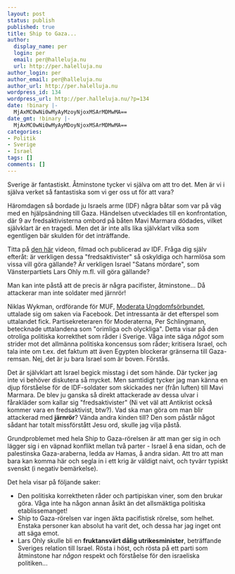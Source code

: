 ```yaml
---
layout: post
status: publish
published: true
title: Ship to Gaza...
author:
  display_name: per
  login: per
  email: per@halleluja.nu
  url: http://per.halelluja.nu
author_login: per
author_email: per@halleluja.nu
author_url: http://per.halelluja.nu
wordpress_id: 134
wordpress_url: http://per.halleluja.nu/?p=134
date: !binary |-
  MjAxMC0wNi0wMyAyMzoyNjoxMSArMDMwMA==
date_gmt: !binary |-
  MjAxMC0wNi0wMyAyMDoyNjoxMSArMDMwMA==
categories:
- Politik
- Sverige
- Israel
tags: []
comments: []
---
```

<p>Sverige är fantastiskt. Åtminstone tycker vi själva om att tro det. Men är vi i själva verket så fantastiska som vi ger oss ut för att vara?</p>
<p>Häromdagen så bordade ju Israels arme (IDF) några båtar som var på väg med en hjälpsändning till Gaza. Händelsen utvecklades till en konfrontation, där 9 av fredsaktivisterna ombord på båten Mavi Marmara dödades, vilket självklart är en tragedi. Men det är inte alls lika självklart vilka som egentligen bär skulden för det inträffande.</p>

<p>Titta på <a href="http://www.youtube.com/user/idfnadesk#p/a/D367B77C57326D3E/2/gYjkLUcbJWo">den här</a> videon, filmad och publicerad av IDF. Fråga dig själv efteråt: är verkligen dessa "fredsaktivister" så oskyldiga och harmlösa som vissa vill göra gällande? Är verkligen Israel "Satans mördare", som Vänsterpartiets Lars Ohly m.fl. vill göra gällande?</p>
<p>Man kan inte påstå att de precis är några pacifister, åtminstone... Då attackerar man inte soldater med järnrör!</p>
<p>Niklas Wykman, ordförande för MUF, <a href="http://www.svd.se/nyheter/inrikes/muf-ordforanden-ship-to-gaza-ar-nyttiga-idioter_4792973.svd">Moderata Ungdomfsörbundet</a>,  uttalade sig om saken via Facebook. Det intressanta är det efterspel som uttalandet fick. Partisekreteraren för Moderaterna, Per Schlingmann, betecknade uttalandena som "orimliga och olyckliga". Detta visar på den otroliga politiska korrekthet som råder i Sverige. Våga inte säga <em>något</em> som strider mot det allmänna politiska koncensus som råder; kritisera Israel, och tala inte om t.ex. det faktum att även Egypten blockerar gränserna till Gaza-remsan. Nej, det är ju bara Israel som är boven. Förstås.</p>
<p>Det är självklart att Israel begick misstag i det som hände. Där tycker jag inte vi behöver diskutera så mycket. Men samtidigt tycker jag man känna en djup förståelse för de IDF-soldater som skickades ner (från luften) till Mavi Marmara. De blev ju ganska så direkt attackerade av dessa ulvar i fårakläder som kallar sig "fredsaktivister" (Ni vet väl att Antikrist också kommer vara en fredsaktivist, btw?). Vad ska man göra om man blir attackerad med <strong>järnrör</strong>? Vända andra kinden till? Den som påstår något sådant har totalt missförstått Jesu ord, skulle jag vilja påstå.</p>
<p>Grundproblemet med hela Ship to Gaza-rörelsen är att man ger sig in och lägger sig i en väpnad konflikt mellan två parter - Israel å ena sidan, och de palestinska Gaza-araberna, ledda av Hamas, å andra sidan. Att tro att man bara kan komma här och segla in i ett krig är väldigt naivt, och tyvärr typiskt svenskt (i negativ bemärkelse).</p>
<p>Det hela visar på följande saker:</p>
<ul>
<li>Den politiska korrektheten råder och partipiskan viner, som den brukar göra. Våga inte ha någon annan åsikt än det allsmäktiga politiska etablissemanget!</li>
<li>Ship to Gaza-rörelsen var ingen äkta pacifistisk rörelse, som helhet. Enstaka personer kan absolut ha varit det, och dessa har jag inget ont att säga emot.</li>
<li>Lars Ohly skulle bli en <strong>fruktansvärt dålig utrikesminister</strong>, beträffande Sveriges relation till Israel. Rösta i höst, och rösta på ett parti som åtminstone har <em>någon</em> respekt och förståelse för den israeliska politiken...</li>
</ul>
